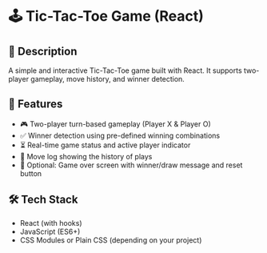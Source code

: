
# 🕹️ Tic-Tac-Toe Game (React)

## 📌 Description
A simple and interactive Tic-Tac-Toe game built with React. It supports two-player gameplay, move history, and winner detection.

## 🚀 Features
- 🎮 Two-player turn-based gameplay (Player X & Player O)
- ✅ Winner detection using pre-defined winning combinations
- ⏳ Real-time game status and active player indicator
- 📝 Move log showing the history of plays
- 🔁 Optional: Game over screen with winner/draw message and reset button

## 🛠️ Tech Stack
- React (with hooks)
- JavaScript (ES6+)
- CSS Modules or Plain CSS (depending on your project)

